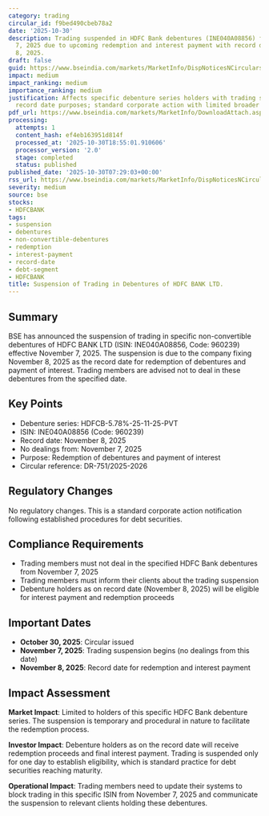 ```yaml
---
category: trading
circular_id: f9bed490cbeb78a2
date: '2025-10-30'
description: Trading suspended in HDFC Bank debentures (INE040A08856) from November
  7, 2025 due to upcoming redemption and interest payment with record date of November
  8, 2025.
draft: false
guid: https://www.bseindia.com/markets/MarketInfo/DispNoticesNCirculars.aspx?Noticeid={6D3D7E3D-13D9-4ECE-B6BD-E201B772833D}&noticeno=20251030-7&dt=10/30/2025&icount=7&totcount=63&flag=0
impact: medium
impact_ranking: medium
importance_ranking: medium
justification: Affects specific debenture series holders with trading suspension for
  record date purposes; standard corporate action with limited broader market impact
pdf_url: https://www.bseindia.com/markets/MarketInfo/DownloadAttach.aspx?id=20251030-7&attachedId=
processing:
  attempts: 1
  content_hash: ef4eb163951d814f
  processed_at: '2025-10-30T18:55:01.910606'
  processor_version: '2.0'
  stage: completed
  status: published
published_date: '2025-10-30T07:29:03+00:00'
rss_url: https://www.bseindia.com/markets/MarketInfo/DispNoticesNCirculars.aspx?Noticeid={6D3D7E3D-13D9-4ECE-B6BD-E201B772833D}&noticeno=20251030-7&dt=10/30/2025&icount=7&totcount=63&flag=0
severity: medium
source: bse
stocks:
- HDFCBANK
tags:
- suspension
- debentures
- non-convertible-debentures
- redemption
- interest-payment
- record-date
- debt-segment
- HDFCBANK
title: Suspension of Trading in Debentures of HDFC BANK LTD.
---
```


## Summary

BSE has announced the suspension of trading in specific non-convertible debentures of HDFC BANK LTD (ISIN: INE040A08856, Code: 960239) effective November 7, 2025. The suspension is due to the company fixing November 8, 2025 as the record date for redemption of debentures and payment of interest. Trading members are advised not to deal in these debentures from the specified date.

## Key Points

- Debenture series: HDFCB-5.78%-25-11-25-PVT
- ISIN: INE040A08856 (Code: 960239)
- Record date: November 8, 2025
- No dealings from: November 7, 2025
- Purpose: Redemption of debentures and payment of interest
- Circular reference: DR-751/2025-2026

## Regulatory Changes

No regulatory changes. This is a standard corporate action notification following established procedures for debt securities.

## Compliance Requirements

- Trading members must not deal in the specified HDFC Bank debentures from November 7, 2025
- Trading members must inform their clients about the trading suspension
- Debenture holders as on record date (November 8, 2025) will be eligible for interest payment and redemption proceeds

## Important Dates

- **October 30, 2025**: Circular issued
- **November 7, 2025**: Trading suspension begins (no dealings from this date)
- **November 8, 2025**: Record date for redemption and interest payment

## Impact Assessment

**Market Impact**: Limited to holders of this specific HDFC Bank debenture series. The suspension is temporary and procedural in nature to facilitate the redemption process.

**Investor Impact**: Debenture holders as on the record date will receive redemption proceeds and final interest payment. Trading is suspended only for one day to establish eligibility, which is standard practice for debt securities reaching maturity.

**Operational Impact**: Trading members need to update their systems to block trading in this specific ISIN from November 7, 2025 and communicate the suspension to relevant clients holding these debentures.